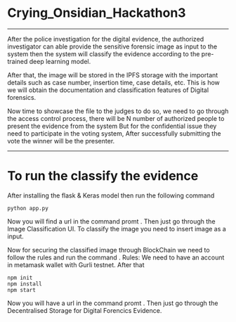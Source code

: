 # Crying_Onsidian_Hackathon3
---
After the police investigation for the digital evidence, the authorized investigator can able provide the sensitive forensic image as input to the system then the system will classify the evidence according to the pre-trained deep learning model.

After that, the image will be stored in the IPFS storage with the important details such as case number, insertion time, case details, etc. This is how we will obtain the documentation and classification features of Digital forensics.
 
Now time to showcase the file to the judges to do so, we need to go through the access control process, there will be N number of authorized people to present the evidence from the system But for the confidential issue they need to participate in the voting system, After successfully submitting the vote the winner will be the presenter.

---
# To run the classify the evidence

After installing the flask & Keras model then run the following command

```
python app.py
```
Now you will find a url in the command promt . Then just go through the Image Classification UI. To classify the image you need to insert image as a input.


Now for securing the classified image through BlockChain we need to follow the rules and run the command .
Rules:
We need to have an account in metamask wallet with Gurli testnet. After that 
```
npm init
npm install
npm start
```

Now you will have a url in the command promt . Then just go through the Decentralised Storage for Digital Forencics Evidence.



